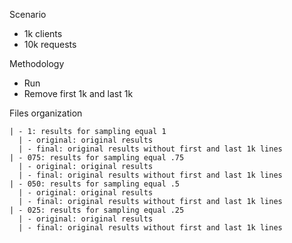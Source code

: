 Scenario

- 1k clients
- 10k requests

Methodology

- Run
- Remove first 1k and last 1k

Files organization

    | - 1: results for sampling equal 1
      | - original: original results
      | - final: original results without first and last 1k lines
    | - 075: results for sampling equal .75
      | - original: original results
      | - final: original results without first and last 1k lines
    | - 050: results for sampling equal .5
      | - original: original results
      | - final: original results without first and last 1k lines
    | - 025: results for sampling equal .25
      | - original: original results
      | - final: original results without first and last 1k lines
